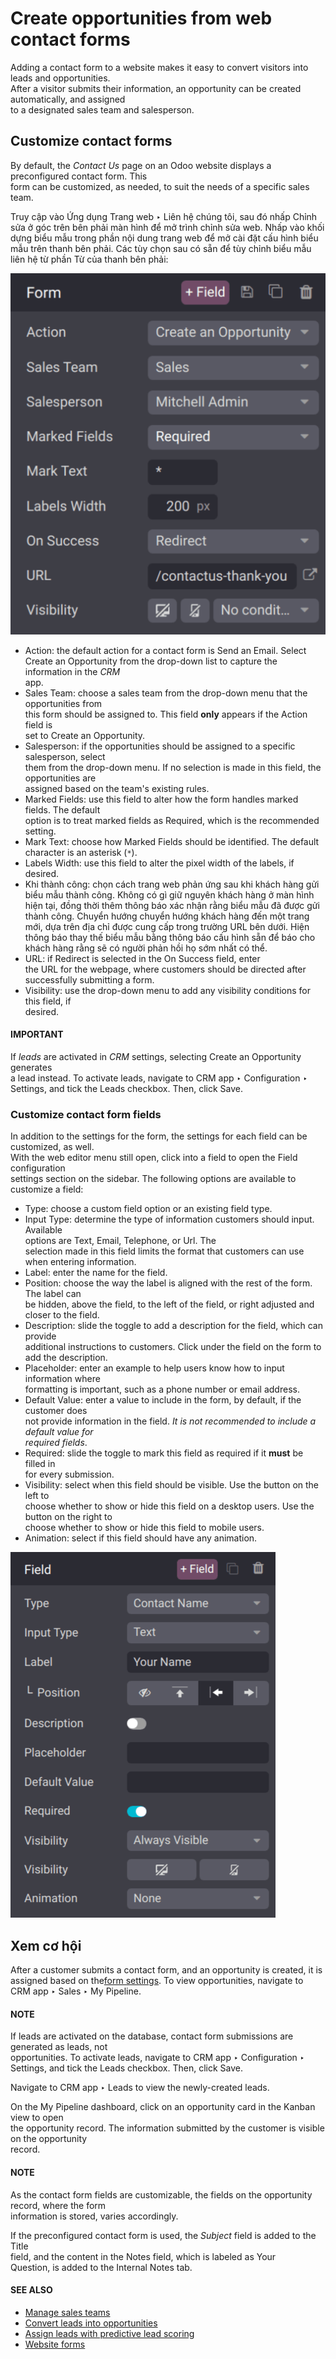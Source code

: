 # Create opportunities from web contact forms

Adding a contact form to a website makes it easy to convert visitors into leads and opportunities.\
After a visitor submits their information, an opportunity can be created automatically, and assigned\
to a designated sales team and salesperson.

## Customize contact forms

By default, the _Contact Us_ page on an Odoo website displays a preconfigured contact form. This\
form can be customized, as needed, to suit the needs of a specific sales team.

Truy cập vào Ứng dụng Trang web ‣ Liên hệ chúng tôi, sau đó nhấp Chỉnh sửa ở góc trên bên phải màn hình để mở trình chỉnh sửa web. Nhấp vào khối dựng biểu mẫu trong phần nội dung trang web để mở cài đặt cấu hình biểu mẫu trên thanh bên phải. Các tùy chọn sau có sẵn để tùy chỉnh biểu mẫu liên hệ từ phần Từ của thanh bên phải:

![The form configuration settings on an Odoo website.](../../../../.gitbook/assets/form-customization.png)

* Action: the default action for a contact form is Send an Email. Select\
  Create an Opportunity from the drop-down list to capture the information in the _CRM_\
  app.
* Sales Team: choose a sales team from the drop-down menu that the opportunities from\
  this form should be assigned to. This field **only** appears if the Action field is\
  set to Create an Opportunity.
* Salesperson: if the opportunities should be assigned to a specific salesperson, select\
  them from the drop-down menu. If no selection is made in this field, the opportunities are\
  assigned based on the team's existing rules.
* Marked Fields: use this field to alter how the form handles marked fields. The default\
  option is to treat marked fields as Required, which is the recommended setting.
* Mark Text: choose how Marked Fields should be identified. The default\
  character is an asterisk (`*`).
* Labels Width: use this field to alter the pixel width of the labels, if desired.
* Khi thành công: chọn cách trang web phản ứng sau khi khách hàng gửi biểu mẫu thành công. Không có gì giữ nguyên khách hàng ở màn hình hiện tại, đồng thời thêm thông báo xác nhận rằng biểu mẫu đã được gửi thành công. Chuyển hướng chuyển hướng khách hàng đến một trang mới, dựa trên địa chỉ được cung cấp trong trường URL bên dưới. Hiện thông báo thay thế biểu mẫu bằng thông báo cấu hình sẵn để báo cho khách hàng rằng sẽ có người phản hồi họ sớm nhất có thể.
* URL: if Redirect is selected in the On Success field, enter\
  the URL for the webpage, where customers should be directed after successfully submitting a form.
* Visibility: use the drop-down menu to add any visibility conditions for this field, if\
  desired.

#### IMPORTANT

If _leads_ are activated in _CRM_ settings, selecting Create an Opportunity generates\
a lead instead. To activate leads, navigate to CRM app ‣ Configuration ‣\
Settings, and tick the Leads checkbox. Then, click Save.

### Customize contact form fields

In addition to the settings for the form, the settings for each field can be customized, as well.\
With the web editor menu still open, click into a field to open the Field configuration\
settings section on the sidebar. The following options are available to customize a field:

* Type: choose a custom field option or an existing field type.
* Input Type: determine the type of information customers should input. Available\
  options are Text, Email, Telephone, or Url. The\
  selection made in this field limits the format that customers can use when entering information.
* Label: enter the name for the field.
* Position: choose the way the label is aligned with the rest of the form. The label can\
  be hidden, above the field, to the left of the field, or right adjusted and closer to the field.
* Description: slide the toggle to add a description for the field, which can provide\
  additional instructions to customers. Click under the field on the form to add the description.
* Placeholder: enter an example to help users know how to input information where\
  formatting is important, such as a phone number or email address.
* Default Value: enter a value to include in the form, by default, if the customer does\
  not provide information in the field. _It is not recommended to include a default value for_\
  _required fields_.
* Required: slide the toggle to mark this field as required if it **must** be filled in\
  for every submission.
* Visibility: select when this field should be visible. Use the button on the left to\
  choose whether to show or hide this field on a desktop users. Use the button on the right to\
  choose whether to show or hide this field to mobile users.
* Animation: select if this field should have any animation.

![The field configuration settings on an Odoo website.](../../../../.gitbook/assets/field-customization.png)

## Xem cơ hội

After a customer submits a contact form, and an opportunity is created, it is assigned based on the[form settings](opportunities_form.md#crm-customize-contact-form). To view opportunities, navigate to\
CRM app ‣ Sales ‣ My Pipeline.

#### NOTE

If leads are activated on the database, contact form submissions are generated as leads, not\
opportunities. To activate leads, navigate to CRM app ‣ Configuration ‣\
Settings, and tick the Leads checkbox. Then, click Save.

Navigate to CRM app ‣ Leads to view the newly-created leads.

On the My Pipeline dashboard, click on an opportunity card in the Kanban view to open\
the opportunity record. The information submitted by the customer is visible on the opportunity\
record.

#### NOTE

As the contact form fields are customizable, the fields on the opportunity record, where the form\
information is stored, varies accordingly.

If the preconfigured contact form is used, the _Subject_ field is added to the Title\
field, and the content in the Notes field, which is labeled as Your\
Question, is added to the Internal Notes tab.

#### SEE ALSO
- [Manage sales teams](../pipeline/manage_sales_teams.md)
- [Convert leads into opportunities](convert.md)
- [Assign leads with predictive lead scoring](../track_leads/lead_scoring.md)
- [Website forms](../../../websites/website/web_design/building_blocks/dynamic_content.md#website-dynamic-content-form)
